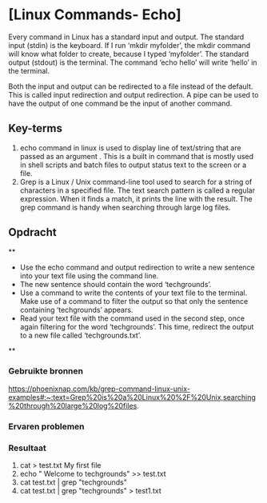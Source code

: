 # [Linux Commands- Echo]
Every command in Linux has a standard input and output.
The standard input (stdin) is the keyboard. If I run ‘mkdir myfolder’, the mkdir command will know what folder to create, because I typed ‘myfolder’.
The standard output (stdout) is the terminal. The command ‘echo hello’ will write ‘hello’ in the terminal.

Both the input and output can be redirected to a file instead of the default. This is called input redirection and output redirection. 
A pipe can be used to have the output of one command be the input of another command.

## Key-terms
1. echo command in linux is used to display line of text/string that are passed as an argument . This is a built in command that is mostly used in shell scripts and batch files to output status text to the screen or a file.
2. Grep is a Linux / Unix command-line tool used to search for a string of characters in a specified file. The text search pattern is called a regular expression. When it finds a match, it prints the line with the result. The grep command is handy when searching through large log files.
## Opdracht
**

- Use the echo command and output redirection to write a new sentence into your text file using the command line. 
- The new sentence should contain the word ‘techgrounds’.
- Use a command to write the contents of your text file to the terminal. Make use of a command to filter the output so that only the sentence containing ‘techgrounds’ appears.
- Read your text file with the command used in the second step, once again filtering for the word ‘techgrounds’. This time, redirect the output to a new file called ‘techgrounds.txt’.




**
### Gebruikte bronnen
https://phoenixnap.com/kb/grep-command-linux-unix-examples#:~:text=Grep%20is%20a%20Linux%20%2F%20Unix,searching%20through%20large%20log%20files.

### Ervaren problemen


### Resultaat
1. cat > test.txt
My first file
2. echo " Welcome to techgrounds" >> test.txt
3. cat test.txt | grep "techgrounds"
4. cat test.txt | grep "techgrounds" > test1.txt
